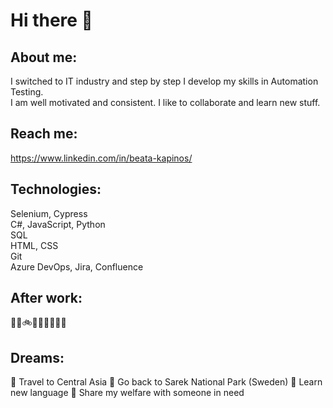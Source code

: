 # Hi there 👋
## About me:
I switched to IT industry and step by step I develop my skills in Automation Testing. <br />
I am well motivated and consistent. I like to collaborate and learn new stuff.
## Reach me:
https://www.linkedin.com/in/beata-kapinos/
## Technologies:
Selenium, Cypress <br />
C#, JavaScript, Python <br />
SQL <br />
HTML, CSS <br />
Git <br />
Azure DevOps, Jira, Confluence <br />

## After work: 
👩‍🍳🚲🥊🧘🏻‍♀️🌄🐱
## Dreams: 
🎯 Travel to Central Asia
🎯 Go back to Sarek National Park (Sweden)
🎯 Learn new language
🎯 Share my welfare with someone in need
